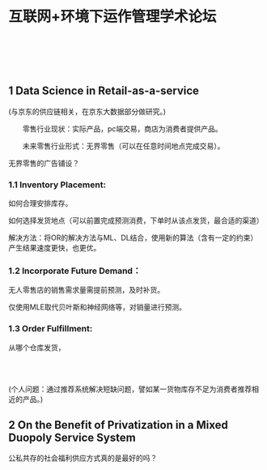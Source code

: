# 互联网+环境下运作管理学术论坛

<br>
<br>
<br>
<br>

## 1 Data Science in Retail-as-a-service



(与京东的供应链相关，在京东大数据部分做研究。)

&emsp;&emsp;零售行业现状：实际产品，pc端交易，商店为消费者提供产品。

&emsp;&emsp;未来零售行业形式：无界零售（可以在任意时间地点完成交易）。

无界零售的广告铺设？

### 1.1 Inventory Placement:

如何合理安排库存。

如何选择发货地点（可以前置完成预测消费，下单时从该点发货，最合适的渠道）

解决方法：将OR的解决方法与ML、DL结合，使用新的算法（含有一定的约束）产生结果速度更快，也更优。

### 1.2 Incorporate Future Demand：

无人零售店的销售需求量需提前预测，及时补货。

仅使用MLE取代贝叶斯和神经网络等，对销量进行预测。


### 1.3 Order Fulfillment:

从哪个仓库发货，

<br>
<br>

(个人问题：通过推荐系统解决短缺问题，譬如某一货物库存不足为消费者推荐相近的产品。)

## 2 On the Benefit of Privatization in a Mixed Duopoly Service System

公私共存的社会福利供应方式真的是最好的吗？


<br>
<br>





